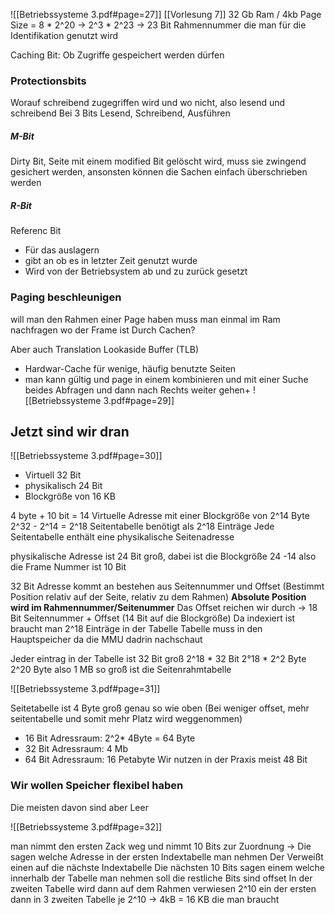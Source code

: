 ![[Betriebssysteme 3.pdf#page=27]]
[[Vorlesung 7]]
32 Gb Ram / 4kb Page Size  = 8 * 2^20
-> 2^3 * 2^23 -> 23 Bit Rahmennummer die man für die Identifikation genutzt wird  

Caching Bit: Ob Zugriffe gespeichert werden dürfen
### Protectionsbits
Worauf schreibend zugegriffen wird und wo nicht, also lesend und schreibend
Bei 3 Bits
Lesend, Schreibend, Ausführen
##### M-Bit
Dirty Bit, Seite mit einem modified Bit gelöscht wird, muss sie zwingend gesichert werden, ansonsten können die Sachen einfach überschrieben werden
##### R-Bit
Referenc Bit
- Für das auslagern
- gibt an ob es in letzter Zeit genutzt wurde 
- Wird von der Betriebsystem ab und zu zurück gesetzt

### Paging beschleunigen
will man den Rahmen einer Page haben muss man einmal im Ram nachfragen wo der Frame ist
Durch Cachen?

Aber auch Translation Lookaside Buffer (TLB)
- Hardwar-Cache für wenige, häufig benutzte Seiten 
- man kann gültig und page in einem kombinieren und mit einer Suche beides Abfragen und dann nach Rechts weiter gehen+
![[Betriebssysteme 3.pdf#page=29]]


## Jetzt sind wir dran 
![[Betriebssysteme 3.pdf#page=30]]

- Virtuell 32 Bit
- physikalisch 24 Bit 
- Blockgröße von 16 KB

4 byte + 10 bit = 14
Virtuelle Adresse mit einer Blockgröße von 2^14 Byte 
2^32 - 2^14 = 2^18
Seitentabelle benötigt als 2^18 Einträge
Jede Seitentabelle enthält eine physikalische Seitenadresse 

physikalische Adresse ist 24 Bit groß, dabei ist die Blockgröße
24 -14 
also die Frame Nummer ist 10 Bit


32 Bit Adresse kommt an 
bestehen aus Seitennummer und Offset (Bestimmt Position relativ auf der Seite, relativ zu dem Rahmen) **Absolute Position wird im Rahmennummer/Seitenummer**
Das Offset reichen wir durch
-> 18 Bit Seitennummer + Offset (14 Bit auf die Blockgröße)
Da indexiert ist braucht man 2^18 Einträge in der Tabelle
Tabelle muss in den Hauptspeicher da die MMU dadrin nachschaut

Jeder eintrag in der Tabelle ist 32 Bit groß
2^18 * 32 Bit
2°18 * 2^2 Byte
2^20 Byte 
also 1 MB so groß ist die Seitenrahmtabelle

![[Betriebssysteme 3.pdf#page=31]]

Seitetabelle ist 4 Byte groß genau so wie oben (Bei weniger offset, mehr seitentabelle und somit mehr Platz wird weggenommen)
- 16 Bit Adressraum: 2^2* 4Byte  = 64 Byte
- 32 Bit Adressraum: 4 Mb
- 64 Bit Adressraum: 16 Petabyte 
Wir nutzen in der Praxis meist 48 Bit 


### Wir wollen Speicher flexibel haben 
Die meisten davon sind aber Leer  

![[Betriebssysteme 3.pdf#page=32]]

man nimmt den ersten Zack weg 
und nimmt 10 Bits zur Zuordnung
-> Die sagen welche Adresse in der ersten Indextabelle man nehmen 
	Der Verweißt einen auf die nächste Indextabelle
Die nächsten 10 Bits sagen einem welche innerhalb der Tabelle man nehmen soll
die restliche Bits sind offset
In der zweiten Tabelle wird dann auf dem Rahmen verwiesen
2^10 ein der ersten dann in 3 zweiten Tabelle je 2^10 -> 4kB  = 16 KB die man braucht